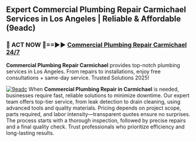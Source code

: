 ## Expert Commercial Plumbing Repair Carmichael Services in Los Angeles | Reliable & Affordable (9eadc)  

<h3>🚿 ACT NOW 🌟==►► <a href="https://tinyurl.com/2ne6vx2x" rel="nofollow">Commercial Plumbing Repair Carmichael 24/7</a></h3>

**Commercial Plumbing Repair Carmichael** provides top-notch plumbing services in Los Angeles. From repairs to installations, enjoy free consultations + same-day service. Trusted Solutions 2025!

[![9eadc](https://i.imgur.com/4PFF4AK.jpeg)](https://tinyurl.com/2ne6vx2x)
When **Commercial Plumbing Repair in Carmichael** is needed, businesses require fast, reliable solutions to minimize downtime. Our expert team offers top-tier service, from leak detection to drain cleaning, using advanced tools and quality materials. Pricing depends on project scope, parts required, and labor intensity—transparent quotes ensure no surprises. The process starts with a thorough inspection, followed by precise repairs and a final quality check. Trust professionals who prioritize efficiency and long-lasting results.
